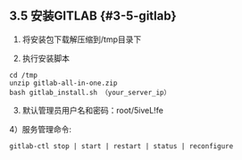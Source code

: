 ## **3.5 安装GITLAB** {#3-5-gitlab}

1) 将安装包下载解压缩到/tmp目录下

2) 执行安装脚本

```
cd /tmp
unzip gitlab-all-in-one.zip
bash gitlab_install.sh （your_server_ip）
```

3) 默认管理员用户名和密码：root/5iveL!fe

4）服务管理命令:

```
gitlab-ctl stop | start | restart | status | reconfigure 
```